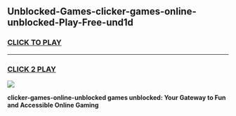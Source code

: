 
## Unblocked-Games-clicker-games-online-unblocked-Play-Free-und1d
<h3>
<a href="https://premium76.site?title=clicker-games-online-unblocked&ref=10A">CLICK TO PLAY</a></h3>
<hr>

<h3>
<a href="https://premium76.site?title=clicker-games-online-unblocked&ref=10A">CLICK 2 PLAY</a>
  
</h3>

<a href="https://premium76.site?title=clicker-games-online-unblocked&ref=10A"><img src="https://clearcache.store/games.png"></a>


**clicker-games-online-unblocked games unblocked: Your Gateway to Fun and Accessible Online Gaming**
